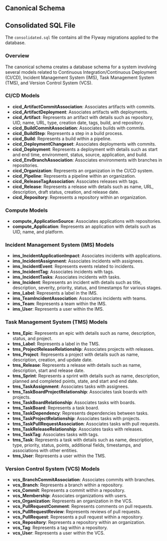 ## Canonical Schema

## Consolidated SQL File

The `consolidated.sql` file contains all the Flyway migrations applied to the database.

### Overview

The canonical schema creates a database schema for a system involving several models related to Continuous Integration/Continuous Deployment (CI/CD), Incident Management System (IMS), Task Management System (TMS), and Version Control System (VCS).

### CI/CD Models

- **cicd_ArtifactCommitAssociation**: Associates artifacts with commits.
- **cicd_ArtifactDeployment**: Associates artifacts with deployments.
- **cicd_Artifact**: Represents an artifact with details such as repository, UID, name, URL, type, creation date, tags, build, and repository.
- **cicd_BuildCommitAssociation**: Associates builds with commits.
- **cicd_BuildStep**: Represents a step in a build process.
- **cicd_Build**: Represents a build within a pipeline.
- **cicd_DeploymentChangeset**: Associates deployments with commits.
- **cicd_Deployment**: Represents a deployment with details such as start and end time, environment, status, source, application, and build.
- **cicd_EnvBranchAssociation**: Associates environments with branches in repositories.
- **cicd_Organization**: Represents an organization in the CI/CD system.
- **cicd_Pipeline**: Represents a pipeline within an organization.
- **cicd_ReleaseTagAssociation**: Associates releases with tags.
- **cicd_Release**: Represents a release with details such as name, URL, description, draft status, creation, and release date.
- **cicd_Repository**: Represents a repository within an organization.

### Compute Models

- **compute_ApplicationSource**: Associates applications with repositories.
- **compute_Application**: Represents an application with details such as UID, name, and platform.

### Incident Management System (IMS) Models

- **ims_IncidentApplicationImpact**: Associates incidents with applications.
- **ims_IncidentAssignment**: Associates incidents with assignees.
- **ims_IncidentEvent**: Represents events related to incidents.
- **ims_IncidentTag**: Associates incidents with tags.
- **ims_IncidentTasks**: Associates incidents with tasks.
- **ims_Incident**: Represents an incident with details such as title, description, severity, priority, status, and timestamps for various stages.
- **ims_Label**: Represents a label in the IMS.
- **ims_TeamIncidentAssociation**: Associates incidents with teams.
- **ims_Team**: Represents a team within the IMS.
- **ims_User**: Represents a user within the IMS.

### Task Management System (TMS) Models

- **tms_Epic**: Represents an epic with details such as name, description, status, and project.
- **tms_Label**: Represents a label in the TMS.
- **tms_ProjectReleaseRelationship**: Associates projects with releases.
- **tms_Project**: Represents a project with details such as name, description, creation, and update date.
- **tms_Release**: Represents a release with details such as name, description, start and release date.
- **tms_Sprint**: Represents a sprint with details such as name, description, planned and completed points, state, and start and end date.
- **tms_TaskAssignment**: Associates tasks with assignees.
- **tms_TaskBoardProjectRelationship**: Associates task boards with projects.
- **tms_TaskBoardRelationship**: Associates tasks with boards.
- **tms_TaskBoard**: Represents a task board.
- **tms_TaskDependency**: Represents dependencies between tasks.
- **tms_TaskProjectRelationship**: Associates tasks with projects.
- **tms_TaskPullRequestAssociation**: Associates tasks with pull requests.
- **tms_TaskReleaseRelationship**: Associates tasks with releases.
- **tms_TaskTag**: Associates tasks with tags.
- **tms_Task**: Represents a task with details such as name, description, type, priority, status, points, additional fields, timestamps, and associations with other entities.
- **tms_User**: Represents a user within the TMS.

### Version Control System (VCS) Models

- **vcs_BranchCommitAssociation**: Associates commits with branches.
- **vcs_Branch**: Represents a branch within a repository.
- **vcs_Commit**: Represents a commit within a repository.
- **vcs_Membership**: Associates organizations with users.
- **vcs_Organization**: Represents an organization in the VCS.
- **vcs_PullRequestComment**: Represents comments on pull requests.
- **vcs_PullRequestReview**: Represents reviews of pull requests.
- **vcs_PullRequest**: Represents a pull request within a repository.
- **vcs_Repository**: Represents a repository within an organization.
- **vcs_Tag**: Represents a tag within a repository.
- **vcs_User**: Represents a user within the VCS.
